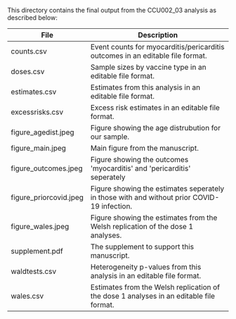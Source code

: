 This directory contains the final output from the CCU002_03 analysis as described below:

| File                    | Description                                                                                                         |
|-------------------------|---------------------------------------------------------------------------------------------------------------------|
| counts.csv              | Event counts for myocarditis/pericarditis outcomes in an editable file format.                                      |
| doses.csv               | Sample sizes by vaccine type in an editable file format.                                                            |
| estimates.csv           | Estimates from this analysis in an editable file format.                                                            |
| excessrisks.csv         | Excess risk estimates in an editable file format.                                                                   |
| figure_agedist.jpeg     | Figure showing the age distrubution for our sample.                                                                 |
| figure_main.jpeg        | Main figure from the manuscript.                                                                                    |
| figure_outcomes.jpeg    | Figure showing the outcomes 'myocarditis' and 'pericarditis' seperately                                             |
| figure_priorcovid.jpeg  | Figure showing the estimates seperately in those with and without prior COVID-19 infection.                         |
| figure_wales.jpeg       | Figure showing the estimates from the Welsh replication of the dose 1 analyses.                                     |
| supplement.pdf          | The supplement to support this manuscript.                                                                          |
| waldtests.csv           | Heterogeneity p-values from this analysis in an editable file format.                                               |
| wales.csv               | Estimates from the Welsh replication of the dose 1 analyses in an editable file format.                             |

